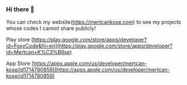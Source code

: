 ### Hi there 👋

You can check my website(https://mertcankose.com) to see my projects whose codes I cannot share publicly!

Play store [https://play.google.com/store/apps/developer?id=FoxyCode&hl=en](https://play.google.com/store/apps/developer?id=Mertcan+K%C3%B6se)

App Store [https://apps.apple.com/us/developer/mertcan-kose/id1714780859](https://apps.apple.com/us/developer/mertcan-kose/id1714780859)
